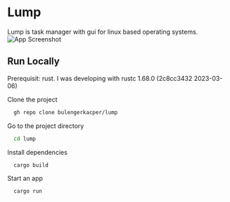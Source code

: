 # Lump

Lump is task manager with gui for linux based operating systems.
![App Screenshot](https://imgur.com/a/hj8Vuzm)

## Run Locally
Prerequisit: rust.
I was developing with rustc 1.68.0 (2c8cc3432 2023-03-06)


Clone the project

```bash
  gh repo clone bulengerkacper/lump
```

Go to the project directory

```bash
  cd lump
```

Install dependencies

```bash
  cargo build
```

Start an app

```bash
  cargo run
```

